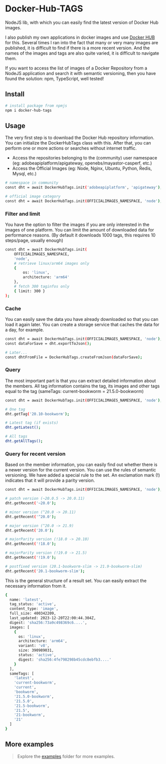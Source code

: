# Docker-Hub-TAGS

NodeJS lib, with which you can easily find the latest version of Docker Hub images.

I also publish my own applications in docker images and use [Docker HUB](https://hub.docker.com/) for this. Several times I ran into the fact that many or very many images are published, it is difficult to find if there is a more recent version. And the names of the images and tags are also quite varied, it is difficult to navigate them.

If you want to access the list of images of a Docker Repository from a NodeJS application and search it with semantic versioning, then you have found the solution: npm, TypeScript, well tested!

## Install

```bash
# install package from npmjs
npm i docker-hub-tags
```

## Usage

The very first step is to download the Docker Hub repository information. You can initialize the DockerHubTags class with this. After that, you can perform one or more actions or searches without internet traffic.

- Access the repositories belonging to the (community) user namespace (eg: adobeapiplatform/apigateway, openebs/mayastor-casperf, etc.)
- Access the Official Images (eg: Node, Nginx, Ubuntu, Python, Redis, Mysql, etc.)

```bash
# namespace in community
const dht = await DockerHubTags.init('adobeapiplatform', 'apigateway');

# official image category
const dht = await DockerHubTags.init(OFFICIALIMAGES_NAMESPACE, 'node');
```

### Filter and limit

You have the option to filter the images if you are only interested in the images of one platform. You can limit the amount of downloaded data for performance reasons. (By default it downloads 1000 tags, this requires 10 steps/page, usually enough)

```bash
const dht = await DockerHubTags.init(
	OFFICIALIMAGES_NAMESPACE,
	'node',
    # retrieve linux/arm64 images only
    {
        os: 'linux',
        architecture: 'arm64'
    },
    # fetch 300 taginfos only
	{ limit: 300 }
);
```

### Cache

You can easily save the data you have already downloaded so that you can load it again later. You can create a storage service that caches the data for a day, for example.

```bash
const dht = await DockerHubTags.init(OFFICIALIMAGES_NAMESPACE, 'node');
const dataForSave = dht.exportToJson();

# Later...
const dhtFromFile = DockerHubTags.createFromJson(dataForSave);
```

### Query

The most important part is that you can extract detailed information about the members. All tag information contains the tag, its images and other tags equal to the tag (sameTags: current-bookworm = 21.5.0-bookworm)

```bash
const dht = await DockerHubTags.init(OFFICIALIMAGES_NAMESPACE, 'node');

# One tag
dht.getTag('20.10-bookworm');

# Latest tag (if exists)
dht.getLatest();

# All tags
dht.getAllTags();
```

### Query for recent version

Based on the member information, you can easily find out whether there is a newer version for the current version. You can use the rules of semantic versioning. We have added a special rule to the set. An exclamation mark (!) indicates that it will provide a parity version.

```bash
const dht = await DockerHubTags.init(OFFICIALIMAGES_NAMESPACE, 'node');

# patch version (~20.0.5 -> 20.0.11)
dht.getRecent('~20.0');

# minor version (^20.0 -> 20.11)
dht.getRecent('^20.0');

# major version (^20.0 -> 21.9)
dht.getRecent('20.0');

# majorParity version (!18.0 -> 20.10)
dht.getRecent('!18.0');

# majorParity version (!19.0 -> 21.5)
dht.getRecent('!19.0');

# postfixed version (20.1-bookworm-slim -> 21.9-bookworm-slim)
dht.getRecent('20.1-bookworm-slim');
```

This is the general structure of a result set. You can easily extract the necessary information from it.

```bash
{
  name: 'latest',
  tag_status: 'active',
  content_type: 'image',
  full_size: 400342209,
  last_updated: 2023-12-20T22:00:44.304Z,
  digest: 'sha256:73a9c498369c6....',
  images: [
	{
	  os: 'linux',
	  architecture: 'arm64',
	  variant: 'v8',
	  size: 390989031,
	  status: 'active',
	  digest: 'sha256:4fe798298b45cdc8ebfb3....'
	}
  ],
  sameTags: [
	'latest',
	'current-bookworm',
	'current',
	'bookworm',
	'21.5.0-bookworm',
	'21.5.0',
	'21.5-bookworm',
	'21.5',
	'21-bookworm',
	'21'
  ]
}
```

## More examples

> Explore the [examples](https://github.com/BCsabaEngine/docker-hub-tags/tree/master/example) folder for more examples.
